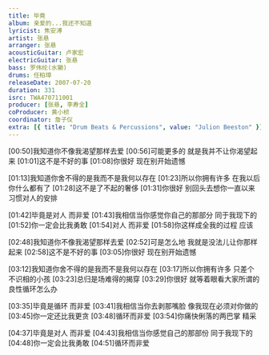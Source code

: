 ```yaml
---
title: 毕竟
album: 亲爱的...我还不知道
lyricist: 焦安溥
artist: 张悬
arranger: 张悬
acousticGuitar: 卢家宏
electricGuitar: 张悬
bass: 罗伟纶(水獭)
drums: 任柏璋
releaseDate: 2007-07-20
duration: 331
isrc: TWA470711001
producer: [张悬, 李寿全]
coProducer: 黄小桢
coordinator: 詹子仪
extra: [{ title: "Drum Beats & Percussions", value: "Julion Beeston" }]
---
```

[00:50]我知道你不像我渴望那样去爱
[00:56]可能更多的 就是我并不让你渴望起来
[01:01]这不是不好的事
[01:08]你很好 现在别开始遗憾

[01:13]我知道你舍不得的是我而不是我何以存在
[01:23]所以你拥有许多 在我以后你什么都有了
[01:28]这不是了不起的奢侈
[01:31]你很好 别回头去想你一直以来习惯对人的安排

[01:42]毕竟是对人 而非爱
[01:43]我相信当你感觉你自己的那部分 同于我现下的
[01:52]你一定会比我勇敢
[01:54]对人 而非爱
[01:58]你这样成全我的过程 应该

[02:48]我知道你不像我渴望那样去爱
[02:52]可是怎么地 我就是没法儿让你那样起来
[02:58]这不是不好的事
[03:05]你很好 现在别开始遗憾

[03:12]我知道你舍不得的是我而不是我何以存在
[03:17]所以你拥有许多 只差个不识相的小孩
[03:23]总归是场难得的揭穿
[03:29]你很好 就等着眼看大家所谓的良性循环怎么办

[03:35]毕竟是循环 而非爱
[03:41]我相信当你去剥那嘴脸 像我现在必须对你做的
[03:45]你一定还比我更贪
[03:48]循环而非爱
[03:54]你痛快俐落的两巴掌 精采

[04:37]毕竟是对人 而非爱
[04:43]我相信当你感觉自己的那部份 同于我现下的
[04:48]你一定会比我勇敢
[04:51]循环而非爱